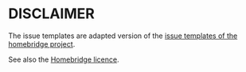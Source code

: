 # DISCLAIMER

The issue templates are adapted version of the [issue templates of the homebridge project](https://github.com/homebridge/.github/blob/latest/.github/ISSUE_TEMPLATE).

See also the [Homebridge licence](https://raw.githubusercontent.com/maxileith/homebridge-appletv-enhanced/latest/.github/ISSUE_TEMPLATE/HOMEBRIDGE_LICENCE).
